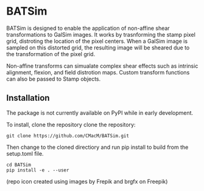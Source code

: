 # BATSim

BATSim is designed to enable the application of non-affine shear transformations to GalSim images. It works by trasnforming the stamp pixel grid, distroting the location of the pixel centers. When a GalSim image is sampled on this distorted grid, the resulting image will be sheared due to the transformation of the pixel grid. 

Non-affine transforms can simualate complex shear effects such as intrinsic alignment, flexion, and field distrotion maps. Custom transform functions can also be passed to Stamp objects.

## Installation

The package is not currently available on PyPI while in early development.

To install, clone the repository clone the repository:
```shell
git clone https://github.com/CMacM/BATSim.git
```
Then change to the cloned directiory and run pip install to build from the setup.toml file.
```shell
cd BATSim
pip install -e . --user
```

(repo icon created using images by Frepik and brgfx on Freepik)